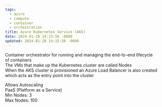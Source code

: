 ```yaml
---
tags:
  - azure
  - compute
  - container
  - orchestration
title: Azure Kubernetes Service (AKS)
date: 2024-01-28 14:15:56 -0600
updated: 2024-01-28 14:15:56 -0600
---
```


Container orchestrator for running and managing the end-to-end lifecycle of containers  
The VMs that make up the Kubernetes cluster are called Nodes  
When the AKS cluster is provisioned an Azure Load Balancer is also created which acts as the entry point into the cluster

Allows Autoscaling  
PaaS (Platform as a Service)  
Min Nodes: 3  
Max Nodes: 100
